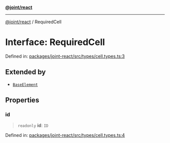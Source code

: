 [**@joint/react**](../README.md)

***

[@joint/react](../README.md) / RequiredCell

# Interface: RequiredCell

Defined in: [packages/joint-react/src/types/cell.types.ts:3](https://github.com/samuelgja/joint/blob/a91832ea2262342cf7ec1914cdb61c5629371a80/packages/joint-react/src/types/cell.types.ts#L3)

## Extended by

- [`BaseElement`](BaseElement.md)

## Properties

### id

> `readonly` **id**: `ID`

Defined in: [packages/joint-react/src/types/cell.types.ts:4](https://github.com/samuelgja/joint/blob/a91832ea2262342cf7ec1914cdb61c5629371a80/packages/joint-react/src/types/cell.types.ts#L4)
